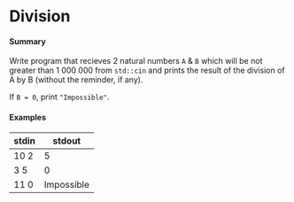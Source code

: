 # Division

#### Summary

Write program that recieves 2 natural numbers `A` & `B` which will be not greater than 1 000 000 from `std::cin` and prints the result of the division of A by B (without the reminder, if any).

If `B = 0`, print `"Impossible"`.

#### Examples
stdin	 |  stdout
-----  |  ------
10 2   |  5
3 5    |  0
11 0   |  Impossible
